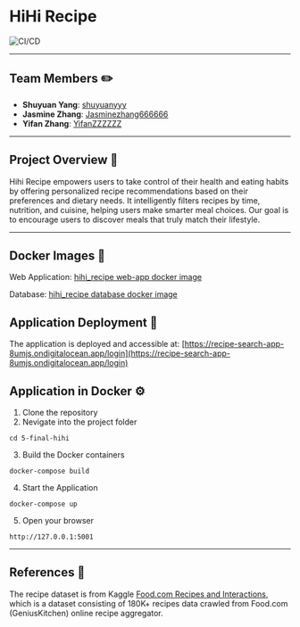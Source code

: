 # HiHi Recipe 

![CI/CD](https://github.com/shuyuanyyy/hihi-recipe/blob/main/.github/workflows/cicd.yaml/badge.svg)

---

## Team Members ✏️
- **Shuyuan Yang**: [shuyuanyyy](https://github.com/shuyuanyyy)
- **Jasmine Zhang**: [Jasminezhang666666](https://github.com/Jasminezhang666666)
- **Yifan Zhang**: [YifanZZZZZZ](https://github.com/YifanZZZZZZ)

---

## Project Overview 📝

Hihi Recipe empowers users to take control of their health and eating habits by offering personalized recipe recommendations based on their preferences and dietary needs. It intelligently filters recipes by time, nutrition, and cuisine, helping users make smarter meal choices. Our goal is to encourage users to discover meals that truly match their lifestyle.

---

## Docker Images 🐳

Web Application: [hihi_recipe web-app docker image](https://hub.docker.com/r/yz9910/web_app)

Database: [hihi_recipe database docker image](https://hub.docker.com/r/yz9910/mongo)


## Application Deployment 🔗
The application is deployed and accessible at: [https://recipe-search-app-8umjs.ondigitalocean.app/login](https://recipe-search-app-8umjs.ondigitalocean.app/login)

## Application in Docker ⚙️
1. Clone the repository
2. Nevigate into the project folder
```
cd 5-final-hihi
```
3. Build the Docker containers
```
docker-compose build
```
4. Start the Application
```
docker-compose up
```
5. Open your browser
```
http://127.0.0.1:5001
```

---

## References 📎
The recipe dataset is from Kaggle [Food.com Recipes and Interactions](https://www.kaggle.com/datasets/shuyangli94/food-com-recipes-and-user-interactions/data), which is a dataset consisting of 180K+ recipes data crawled from Food.com (GeniusKitchen) online recipe aggregator. 
